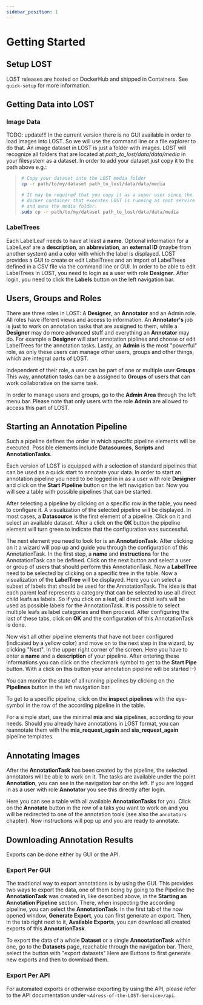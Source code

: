 ```yaml
---
sidebar_position: 1
---
```


# Getting Started

## Setup LOST

LOST releases are hosted on DockerHub and shipped in Containers. See
`quick-setup` for more information.

## Getting Data into LOST

### Image Data

TODO: update!!!
In the current version there is no GUI available in order to load images
into LOST. So we will use the command line or a file explorer to do
that. An image dataset in LOST is just a folder with images. LOST will
recognize all folders that are located at *path_to_lost/data/data/media*
in your filesystem as a dataset. In order to add your dataset just copy
it to the path above e.g.:

> ``` bash
> # Copy your dataset into the LOST media folder
> cp -r path/to/my/dataset path_to_lost/data/data/media 
>
> # It may be required that you copy it as a super user since the 
> # docker container that executes LOST is running as root service 
> # and owns the media folder.
> sudo cp -r path/to/my/dataset path_to_lost/data/data/media
> ```

### LabelTrees

Each LabelLeaf needs to have at least a **name**. Optional
information for a LabelLeaf are a **description**, an **abbreviation**,
an **external ID** (maybe from another system) and a color with which
the label is displayed. LOST provides a GUI
to create or edit LabelTrees and an import of LabelTrees defined in a
CSV file via the command line or GUI. In order to be able to edit LabelTrees in
LOST, you need to login as a user with role **Designer**. After login, you
need to click the **Labels** button on the left navigation bar.

## Users, Groups and Roles

There are three roles in LOST: A **Designer**, an **Annotator** and an Admin role.
All roles have ifferent views and access to information. An **Annotator's** job is just
to work on annotation tasks that are assigned to them, while a
**Designer** may do more advanced stuff and everything an **Annotator**
may do. For example a **Designer** will start annotation piplines and
choose or edit LabelTrees for the annotation tasks.
Lastly, an **Admin** is the most "powerful" role, as only these users can
manage other users, groups and other things, which are integral parts of LOST.

Independent of their role, a user can be part of one or multiple user
**Groups**. This way, annotation tasks can be a assigned to **Groups**
of users that can work collaborative on the same task.

In order to manage users and groups, go to the **Admin Area** through the
left menu bar. Please note that only users with the role **Admin**
are allowed to access this part of LOST.

## Starting an Annotation Pipeline

Such a pipeline defines the order in which specific pipeline
elements will be executed. Possible elements include **Datasources**,
**Scripts** and **AnnotationTasks**.

Each version of LOST is equipped with a selection of standard pipelines
that can be used as a quick start to annotate your data. In order to
start an annotation pipeline you need to be logged in in as a user with
role **Designer** and click on the **Start Pipeline** button on the left
navigation bar. Now you will see a table with possible pipelines that
can be started.

After selecting a pipeline by clicking on a specific row in the table, you
need to configure it. A visualization of the selected pipeline will be
displayed. In most cases, a **Datasource** is the first element of a
pipeline. Click on it and select an available dataset. After a click on
the **OK** button the pipeline element will turn green to indicate that
the configuration was successful.

The next element you need to look for is an **AnnotationTask**. After
clicking on it a wizard will pop up and guide you through the
configuration of this AnnotationTask. In the first step, a **name** and
**instructions** for the AnnotationTask can be defined. Click on the
next button and select a user or group of users that should perform this
AnnotationTask. Now a **LabelTree** need to be selected by clicking on a
specific tree in the table. Now a visualization of the **LabelTree**
will be displayed. Here you can select a subset of labels that should be
used for the AnnotationTask. The idea is that each parent leaf
represents a category that can be selected to use all direct child leafs
as labels. So if you click on a leaf, all direct child leafs will be
used as possible labels for the AnnotationTask. It is possible to select
multiple leafs as label categories and then proceed. After configuring the
last of these tabs, click on **OK** and the configuration of this AnnotationTask
is done.

Now visit all other pipeline elements that have not been configured (indicated by
a yellow color) and move on to the next step in the wizard, by clicking "Next".
In the upper right corner of the screen. Here you have to
enter a **name** and a **description** of your pipeline. After entering
these informations you can click on the checkmark symbol to get to the
**Start Pipe** button. With a click on this button your annotation
pipeline will be started :-)

You can monitor the state of all running pipelines by clicking on the
**Pipelines** button in the left navigation bar.

To get to a specific pipeline, click on the **inspect pipelines**
with the eye-symbol in the row of the according pipeline in the table.

For a simple start, use the minimal **mia** and **sia** pipelines,
according to your needs. Should you already have annotations
in LOST format, you can reannotate them with the **mia_request_again**
and **sia_request_again** pipeline templates.

## Annotating Images

After the **AnnotationTask** has been created by the pipeline, the selected annotators
will be able to work on it. The tasks are available under the point **Annotation**,
you can see in the navigation bar on the left.
If you are logged in as a user with role **Annotator** you
see this directly after login.

Here you can see a table with all available **AnnotationTasks** for you.
Click on the **Annotate** button in the row of a taks you want to work on
and you will be redirected to one of the annotation tools (see also the
`annotators` chapter). Now instructions will pop up and you are ready to
annotate.

## Downloading Annotation Results

Exports can be done either by GUI or the API.

### Export Per GUI

The tradtional way to export annotations is by using the GUI.
This provides two ways to export the data, one of them being
by going to the Pipeline the **AnnotationTask** was created in,
like described above, in the **Starting an Annotation Pipeline**
section. There, when inspecting the according pipeline, you can
select the **AnnotationTask**. In the first tab of the now opened
window, **Generate Export**, you can first generate an export. Then,
in the tab right next to it, **Available Exports**, you can download
all created exports of this **AnnotationTask**.

To export the data of a whole **Dataset** or a single **AnnootationTask**
within one, go to the **Datasets** page, reachable through the
navigation bar. There, select the button with "export datasets"
Here are Buttons to first generate new exports and then to
download them.

### Export Per API

For automated exports or otherwise exporting by using the API, please
refer to the API documentation under ```<Adress-of-the-LOST-Service>/api```.
